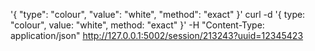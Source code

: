 '{
  "type": "colour",
  "value": "white",
  "method": "exact"
  }'
curl -d '{ type: "colour", value: "white", method: "exact" }' -H "Content-Type: application/json" http://127.0.0.1:5002/session/213243?uuid=12345423
